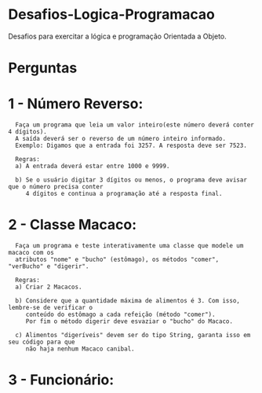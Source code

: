 # Desafios-Logica-Programacao

Desafios para exercitar a lógica e programação Orientada a Objeto.


# Perguntas
# 1 - Número Reverso:
      Faça um programa que leia um valor inteiro(este número deverá conter 4 dígitos). 
      A saída deverá ser o reverso de um número inteiro informado.
      Exemplo: Digamos que a entrada foi 3257. A resposta deve ser 7523.
      
      Regras:
      a) A entrada deverá estar entre 1000 e 9999.
      
      b) Se o usuário digitar 3 dígitos ou menos, o programa deve avisar que o número precisa conter
         4 dígitos e continua a programação até a resposta final.
      
# 2 - Classe Macaco:
      Faça um programa e teste interativamente uma classe que modele um macaco com os 
      atributos "nome" e "bucho" (estômago), os métodos "comer", "verBucho" e "digerir".
      
      Regras:
      a) Criar 2 Macacos.
      
      b) Considere que a quantidade máxima de alimentos é 3. Com isso, lembre-se de verificar o 
         conteúdo do estômago a cada refeição (método "comer").
         Por fim o método digerir deve esvaziar o "bucho" do Macaco.
         
      c) Alimentos "digeríveis" devem ser do tipo String, garanta isso em seu código para que 
         não haja nenhum Macaco canibal.
      
# 3 - Funcionário:

